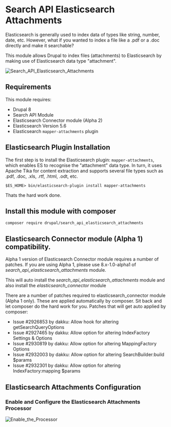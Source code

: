 # Search API Elasticsearch Attachments

Elasticsearch is generally used to index data of types like string, 
number, date, etc. 
However, what if you wanted to index a file like a .pdf or a .doc 
directly and make it searchable?

This module allows Drupal to index files (attachments) to Elasticsearch by 
making use of Elasticsearch data type "attachment".

![Search_API_Elasticsearch_Attachments](https://www.drupal.org/files/search_api_elasticsearch_attachments.jpg)

## Requirements
This module requires:
* Drupal 8
* Search API Module
* Elasticsearch Connector module (Alpha 2)
* Elasticsearch Version 5.6
* Elasticsearch `mapper-attachments` plugin

## Elasticsearch Plugin Installation
The first step is to install the Elasticsearch plugin: `mapper-attachments`, 
which enables ES to recognise the "attachment" data type. In turn, it uses 
Apache Tika for content extraction and supports several file types such as 
.pdf, .doc, .xls, .rtf, .html, .odt, etc.

```
$ES_HOME> bin/elasticsearch-plugin install mapper-attachments
```
Thats the hard work done.

## Install this module with composer
```
composer require drupal/search_api_elasticsearch_attachments
```

## Elasticsearch Connector module (Alpha 1) compatibility.
Alpha 1 version of Elasticsearch Connector module requires a number of patches. 
If you are using Alpha 1, please use 8.x-1.0-alpha1 of 
*search_api_elasticsearch_attachments* module.

This will auto install the *search_api_elasticsearch_attachments* module 
and also install the *elasticsearch_connector* module

There are a number of patches required to elasticsearch_connector module 
(Alpha 1 only). These are applied automatically by composer. 
Sit back and let composer do the hard work for you. Patches that will 
get auto applied by composer:
* Issue #2926853 by dakku: Allow hook for altering getSearchQueryOptions
* Issue #2927465 by dakku: Allow option for altering IndexFactory Settings 
& Options
* Issue #2930819 by dakku: Allow option for altering MappingFactory Options
* Issue #2932003 by dakku: Allow option for altering 
SearchBuilder:build $params
* Issue #2932301 by dakku: Allow option for altering 
IndexFactory:mapping $params

## Elasticsearch Attachments Configuration
### Enable and Configure the Elasticsearch Attachments Processor
![Enable_the_Processor](https://www.drupal.org/files/Screen_Shot_2017-12-19_at_11_39_06_pm.jpg)
